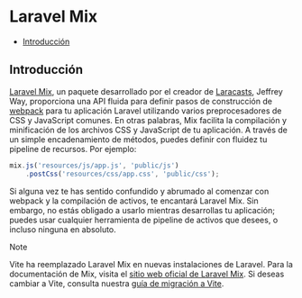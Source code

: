 # Laravel Mix

- [Introducción](#introduction)

<a name="introduction"></a>
## Introducción

[Laravel Mix](https://github.com/laravel-mix/laravel-mix), un paquete desarrollado por el creador de [Laracasts](https://laracasts.com), Jeffrey Way, proporciona una API fluida para definir pasos de construcción de [webpack](https://webpack.js.org) para tu aplicación Laravel utilizando varios preprocesadores de CSS y JavaScript comunes.
En otras palabras, Mix facilita la compilación y minificación de los archivos CSS y JavaScript de tu aplicación. A través de un simple encadenamiento de métodos, puedes definir con fluidez tu pipeline de recursos. Por ejemplo:


```js
mix.js('resources/js/app.js', 'public/js')
    .postCss('resources/css/app.css', 'public/css');

```
Si alguna vez te has sentido confundido y abrumado al comenzar con webpack y la compilación de activos, te encantará Laravel Mix. Sin embargo, no estás obligado a usarlo mientras desarrollas tu aplicación; puedes usar cualquier herramienta de pipeline de activos que desees, o incluso ninguna en absoluto.
> [!NOTE]
Vite ha reemplazado Laravel Mix en nuevas instalaciones de Laravel. Para la documentación de Mix, visita el [sitio web oficial de Laravel Mix](https://laravel-mix.com/). Si deseas cambiar a Vite, consulta nuestra [guía de migración a Vite](https://github.com/laravel/vite-plugin/blob/main/UPGRADE.md#migrating-from-laravel-mix-to-vite).